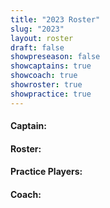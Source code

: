 ```yaml
---
title: "2023 Roster"
slug: "2023"
layout: roster
draft: false
showpreseason: false
showcaptains: true
showcoach: true
showroster: true
showpractice: true
---
```


#### Captain:

#### Roster:


#### Practice Players:


#### Coach:
